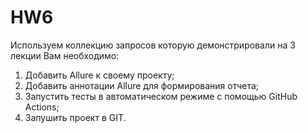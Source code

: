 # HW6


Используем коллекцию запросов которую демонстрировали на 3 лекции
Вам необходимо:
1. Добавить Allure к своему проекту;
2. Добавить аннотации Allure для формирования отчета;
3. Запустить тесты в автоматическом режиме с помощью GitHub Actions;
4. Запушить проект в GIT.

